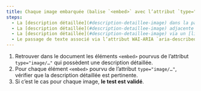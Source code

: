 ```yaml
---
title: Chaque image embarquée (balise `<embed>` avec l’attribut `type="image/…"`) [porteuse d’information](#image-porteuse-d-information), ayant une [description détaillée](#description-detaillee-image), vérifie-t-elle ces conditions ?
steps:
  - La [description détaillée](#description-detaillee-image) dans la page et signalée par l’[alternative textuelle](#alternative-textuelle-image) est pertinente.
  - La [description détaillée](#description-detaillee-image) adjacente à l’image embarquée est pertinente.
  - La [description détaillée](#description-detaillee-image) via un [lien ou un bouton adjacent](#lien-ou-bouton-adjacent) est pertinente.
  - Le passage de texte associé via l’attribut WAI-ARIA `aria-describedby` est pertinent.
---
```


1. Retrouver dans le document les éléments `<embed>` pourvus de l’attribut `type="image/…"` qui possèdent une description détaillée.
2. Pour chaque élément `<embed>` pourvu de l’attribut `type="image/…"`, vérifier que la description détaillée est pertinente.
3. Si c’est le cas pour chaque image, **le test est validé**.

